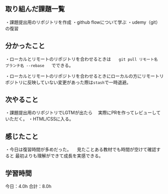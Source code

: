 ## 取り組んだ課題一覧
・課題提出用のリポジトリを作成
・github flowについて学ぶ
・udemy（git）の復習
## 分かったこと
・ローカルとリモートのリポジトリを合わせるときは
　```
 git pull リモート名 ブランチ名 --rebase
　```
 でできる。

・ローカルとリモートのリポジトリを合わせるときにローカルの方にリモートリポジトリに反映していない変更があった際は`stash`で一時退避。
## 次やること
・課題提出用のリポジトリでLGTMが出たら
　実際にPRを作ってレビューしていただく。
・HTML/CSSに入る。
## 感じたこと
・今日は復習時間が多めだった。
　見たことある教材でも時間が空けて確認すると
 最初よりも理解ができて成長を実感できる。
 
## 学習時間
今日：4.0h
合計：8.0h
